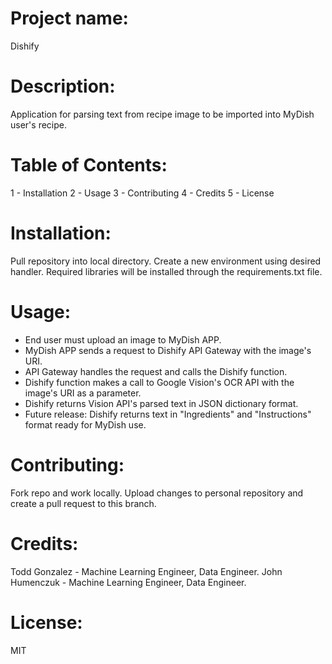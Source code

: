 # Project name:
Dishify

# Description: 
Application for parsing text from recipe image to be imported into MyDish user's recipe.

# Table of Contents: 
1 - Installation
2 - Usage
3 - Contributing
4 - Credits
5 - License

# Installation:
Pull repository into local directory. Create a new environment using desired handler. Required libraries will be installed through the requirements.txt file.

# Usage:
- End user must upload an image to MyDish APP.
- MyDish APP sends a request to Dishify API Gateway with the image's URI.
- API Gateway handles the request and calls the Dishify function.
- Dishify function makes a call to Google Vision's OCR API with the image's URI as a parameter.
- Dishify returns Vision API's parsed text in JSON dictionary format.
- Future release: Dishify returns text in "Ingredients" and "Instructions" format ready for MyDish use.

# Contributing:
Fork repo and work locally. Upload changes to personal repository and create a pull request to this branch.

# Credits:
Todd Gonzalez - Machine Learning Engineer, Data Engineer.
John Humenczuk - Machine Learning Engineer, Data Engineer.

# License:
MIT
